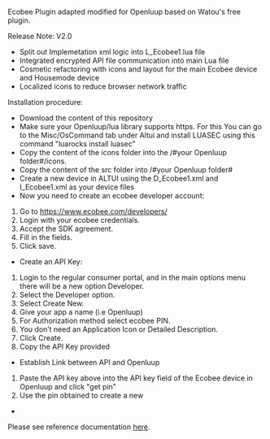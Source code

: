Ecobee Plugin adapted modified for Openluup based on Watou's free plugin.

Release Note: V2.0

- Split out Implemetation xml logic into L_Ecobee1.lua file
- Integrated encrypted API file communication into main Lua file
- Cosmetic refactoring with icons and layout for the main Ecobee device and Housemode device
- Localized icons to reduce browser network traffic

Installation procedure:

- Download the content of this repository
- Make sure your Openluup/lua library supports https. For this You can go to the Misc/OsCommand tab under Altui and install LUASEC using this command "luarocks install luasec"
- Copy the content of the icons folder into the /#your Openluup folder#/icons.
- Copy the content of the src folder into /#your Openluup folder#
- Create a new device in ALTUI using the D_Ecobee1.xml and I_Ecobee1.xml as your device files
- Now you need to create an ecobee developer account:
 1. Go to https://www.ecobee.com/developers/
 2. Login with your ecobee credentials.
 3. Accept the SDK agreement.
 4. Fill in the fields.
 5. Click save.
- Create an API Key:
 1. Login to the regular consumer portal, and in the main options menu there will be a new option Developer.
 2. Select the Developer option.
 3. Select Create New.
 4. Give your app a name (i.e Openluup)
 5. For Authorization method select ecobee PIN.
 6. You don’t need an Application Icon or Detailed Description.
 7. Click Create.
 8. Copy the API Key provided
- Establish Link between API and Openluup
 1. Paste the API key above into the API key field of the Ecobee device in Openluup and click "get pin"
 2. Use the pin obtained to create a new 
 
- 

Please see reference documentation <a href="http://watou.github.io/vera-ecobee/">here</a>.
